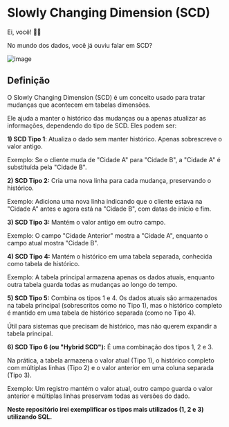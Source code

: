 # Slowly Changing Dimension (SCD)

Ei, você! 🫵🤓

No mundo dos dados, você já ouviu falar em SCD?

![image](https://github.com/user-attachments/assets/ffe12868-6c6b-4e60-acb3-bdd02e3f010b)


## Definição 
O Slowly Changing Dimension (SCD) é um conceito usado para tratar mudanças que acontecem em tabelas dimensões.

Ele ajuda a manter o histórico das mudanças ou a apenas atualizar as informações, dependendo do tipo de SCD. Eles podem ser:

**1) SCD Tipo 1**: Atualiza o dado sem manter histórico. Apenas sobrescreve o valor antigo.

Exemplo: Se o cliente muda de "Cidade A" para "Cidade B", a "Cidade A" é substituída pela "Cidade B".

**2) SCD Tipo 2:** Cria uma nova linha para cada mudança, preservando o histórico.

Exemplo: Adiciona uma nova linha indicando que o cliente estava na "Cidade A" antes e agora está na "Cidade B", com datas de início e fim.

**3) SCD Tipo 3:** Mantém o valor antigo em outro campo.

Exemplo: O campo "Cidade Anterior" mostra a "Cidade A", enquanto o campo atual mostra "Cidade B".

**4) SCD Tipo 4:** Mantém o histórico em uma tabela separada, conhecida como tabela de histórico.

Exemplo: A tabela principal armazena apenas os dados atuais, enquanto outra tabela guarda todas as mudanças ao longo do tempo.

**5) SCD Tipo 5:** Combina os tipos 1 e 4. Os dados atuais são armazenados na tabela principal (sobrescritos como no Tipo 1), mas o histórico completo é mantido em uma tabela de histórico separada (como no Tipo 4).

Útil para sistemas que precisam de histórico, mas não querem expandir a tabela principal.

**6) SCD Tipo 6 (ou "Hybrid SCD"):** É uma combinação dos tipos 1, 2 e 3.

Na prática, a tabela armazena o valor atual (Tipo 1), o histórico completo com múltiplas linhas (Tipo 2) e o valor anterior em uma coluna separada (Tipo 3).

Exemplo: Um registro mantém o valor atual, outro campo guarda o valor anterior e múltiplas linhas preservam todas as versões do dado.


**Neste repositório irei exemplificar os tipos mais utilizados (1, 2 e 3) utilizando SQL.**
